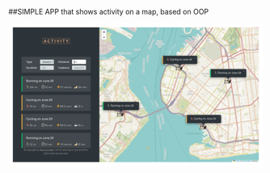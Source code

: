 ##SIMPLE APP that shows activity on a map, based on OOP

![alt text](https://github.com/SeverusVape/ACTIVITY-APP/blob/developer/pic/final-pic.png?raw=true)
